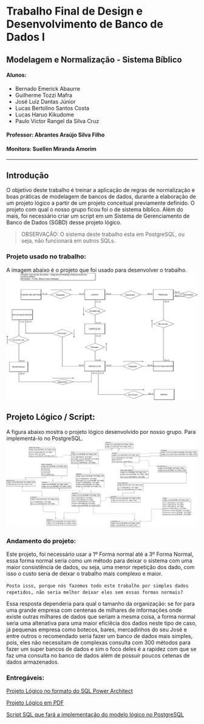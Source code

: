 # Trabalho Final de Design e Desenvolvimento de Banco de Dados I
## Modelagem e Normalização - Sistema Bíblico
#### Alunos:
* Bernado Emerick Abaurre
* Guilherme Tozzi Mafra
* José Luiz Dantas Júnior
* Lucas Bertolino Santos Costa
* Lucas Haruo Kikudome
* Paulo Victor Rangel da Silva Cruz
#### Professor: Abrantes Araújo Silva Filho
#### Monitora: Suellen Miranda Amorim
---
## Introdução
O objetivo deste trabalho é treinar a aplicação de regras de normalização e boas práticas de modelagem de bancos de dados, durante a elaboração de um projeto lógico a partir de um projeto conceitual previamente definido. O projeto com qual o nosso grupo ficou foi o de sistema bíblico. Além do mais, foi necessário criar um script em um Sistema de Gerenciamento de Banco de Dados (SGBD) desse projeto lógico.

> OBSERVAÇÃO: O sistema deste trabalho esta em PostgreSQL, ou seja, não funcionará em outros SQLs.

### Projeto usado no trabalho:
A imagem abaixo é o projeto que foi usado para desenvolver o trabalho.
![Projeto Conceitual - "Bíblico"](Arquivos_recebidos/ModeloConceitual_SistemaBiblico.png)

## Projeto Lógico / Script:
A figura abaixo mostra o projeto lógico desenvolvido por nosso grupo. Para implementá-lo no PostgreSQL.
![Projeto Lógico - "Bíblico"](ProjetoLogico_PowerArchitect.png)

### Andamento do projeto:
Este projeto, foi necessário usar a 1º Forma normal até a 3º Forma Normal, essa forma normal seria como um método para deixar o sistema com uma maior consistência de dados, ou seja, uma menor repetição dos dado, com isso o custo seria de deixar o trabalho mais complexo e maior. 

`Posto isso, porque nós fazemos todo este trabalho por simples dados repetidos, não seria melhor deixar eles sem essas formas normais?`

Essa resposta dependeria para qual o tamanho da organização: se for para uma grande empresa com centenas de milhares de informações onde existe outras milhares de dados que seriam a mesma coisa, a forma normal seria uma altenativa para uma maior eficiêcia dos dados neste tipo de caso, já pequenas empresa como botecos, bares, mercadinhos do seu José e entre outros o recomendado seria fazer um banco de dados mais simples, pois, eles não necessitam de complexas consulta com 300 métodos para fazer um super bancos de dados e sim o foco deles é a rapidez com que se faz uma consulta no banco de dados além de possuir poucos cetenas de dados armazenados.

### Entregáveis:
[Projeto Lógico no formato do SQL Power Architect](Projeto_Logico.architect~)

[Projeto Lógico em PDF](Projeto_Logico.pdf)

[Script SQL que fará a implementação do modelo lógico no PostgreSQL](Script_sistema_biblico.sql)
